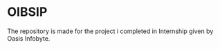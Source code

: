 # OIBSIP
The repository is made for the project i completed in Internship given by Oasis Infobyte. 
